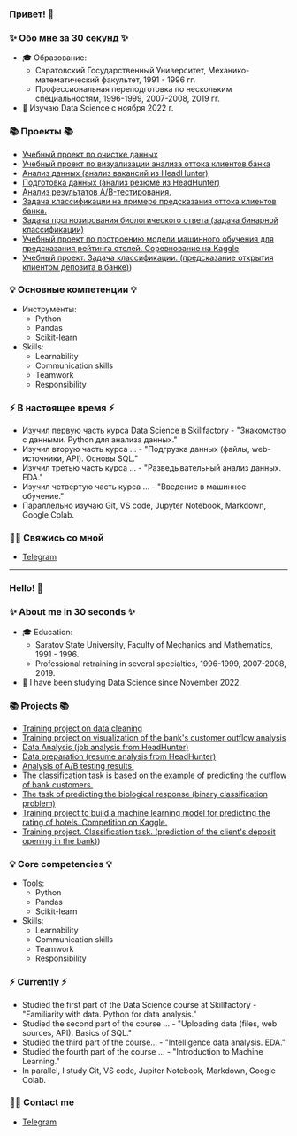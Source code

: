 ### Привет! 👋

### ✨ Обо мне за 30 секунд ✨ 
* 🎓 Образование:
  - Саратовский Государственный Университет, Механико-математический факультет, 1991 - 1996 гг.
  - Профессиональная переподготовка по нескольким специальностям, 1996-1999, 2007-2008, 2019 гг.
* 💾 Изучаю Data Science с ноября 2022 г.

### 📚 Проекты 📚

* [Учебный проект по очистке данных](https://github.com/artem-75/DataCleaning)
* [Учебный проект по визуализации анализа оттока клиентов банка](https://github.com/artem-75/DS_skillfactory_projects/tree/main/Project_2)
* [Анализ данных (анализ вакансий из HeadHunter)](https://github.com/artem-75/Data_analysis-Job_analysis)
* [Подготовка данных (анализ резюме из HeadHunter)](https://github.com/artem-75/Data_preparation-resume_analysis)
* [Анализ результатов A/B-тестирования.](https://github.com/artem-75/DS_skillfactory_projects/tree/main/Project_5)
* [Задача классификации на примере предсказания оттока клиентов банка.](https://github.com/artem-75/DS_skillfactory_projects/tree/main/Project_6)
* [Задача прогнозирования биологического ответа (задача бинарной классификации)](https://github.com/artem-75/DS_skillfactory_projects/tree/main/Project_8)
* [Учебный проект по построению модели машинного обучения для предсказания рейтинга отелей. Соревнование на Kaggle](https://github.com/artem-75/EDA_Feature_Engineering-Competition_on_Kaggle)
* [Учебный проект. Задача классификации. (предсказание открытия клиентом депозита в банке)](https://github.com/artem-75/Classification-task-deposit-))

### 💡 Основные компетенции 💡
- Инструменты: 
    * Python
    * Pandas
    * Scikit-learn
- Skills: 
    * Learnability
    * Communication skills
    * Teamwork
    * Responsibility

### ⚡️ В настоящее время ⚡️
- Изучил первую часть курса Data Science в Skillfactory - "Знакомство с данными. Python для анализа данных."
- Изучил вторую часть курса ... - "Подгрузка данных (файлы, web-источники, API). Основы SQL."
- Изучил третью часть курса ... - "Разведывательный анализ данных. EDA."
- Изучил четвертую часть курса ... - "Введение в машинное обучение."
- Параллельно изучаю Git, VS code, Jupyter Notebook, Markdown, Google Colab.

### 🙌🏻 Свяжись со мной
- [Telegram](https://t.me/Artem1975)

---

### Hello! 👋

### ✨ About me in 30 seconds ✨ 
* 🎓 Education:
  - Saratov State University, Faculty of Mechanics and Mathematics, 1991 - 1996.
  - Professional retraining in several specialties, 1996-1999, 2007-2008, 2019.
* 💾 I have been studying Data Science since November 2022.

### 📚 Projects 📚

* [Training project on data cleaning](https://github.com/artem-75/DataCleaning )
* [Training project on visualization of the bank's customer outflow analysis](https://github.com/artem-75/DS_skillfactory_projects/tree/main/Project_2)
* [Data Analysis (job analysis from HeadHunter)](https://github.com/artem-75/Data_analysis-Job_analysis)
* [Data preparation (resume analysis from HeadHunter)](https://github.com/artem-75/Data_preparation-resume_analysis)
* [Analysis of A/B testing results.](https://github.com/artem-75/DS_skillfactory_projects/tree/main/Project_5)
* [The classification task is based on the example of predicting the outflow of bank customers.](https://github.com/artem-75/DS_skillfactory_projects/tree/main/Project_6)
* [The task of predicting the biological response (binary classification problem)](https://github.com/artem-75/DS_skillfactory_projects/tree/main/Project_8)
* [Training project to build a machine learning model for predicting the rating of hotels. Competition on Kaggle.](https://github.com/artem-75/EDA_Feature_Engineering-Competition_on_Kaggle)
* [Training project. Classification task. (prediction of the client's deposit opening in the bank)](https://github.com/artem-75/Classification-task-deposit-))

### 💡 Core competencies 💡
- Tools:
  * Python
  * Pandas
  * Scikit-learn
- Skills:
  * Learnability
  * Communication skills
  * Teamwork
  * Responsibility

### ⚡️ Currently ⚡️
- Studied the first part of the Data Science course at Skillfactory - "Familiarity with data. Python for data analysis."
- Studied the second part of the course ... - "Uploading data (files, web sources, API). Basics of SQL."
- Studied the third part of the course... - "Intelligence data analysis. EDA."
- Studied the fourth part of the course ... - "Introduction to Machine Learning."
- In parallel, I study Git, VS code, Jupiter Notebook, Markdown, Google Colab.

### 🙌🏻 Contact me
- [Telegram](https://t.me/Artem1975)
